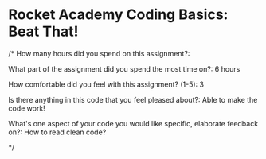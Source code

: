 # Rocket Academy Coding Basics: Beat That!

/*
How many hours did you spend on this assignment?: 

What part of the assignment did you spend the most time on?: 6 hours

How comfortable did you feel with this assignment? (1-5): 3

Is there anything in this code that you feel pleased about?: Able to make the code work!

What's one aspect of your code you would like specific, elaborate feedback on?: How to read clean code?

*/